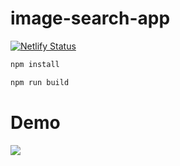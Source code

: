 # image-search-app
[![Netlify Status](https://api.netlify.com/api/v1/badges/93a6b4c7-d12b-4bb6-9e9d-041fa85cdd72/deploy-status)](https://app.netlify.com/sites/image-search-app/deploys)

```bash
npm install
```
```bash
npm run build
```

# Demo
![](public/img/demo.gif)
